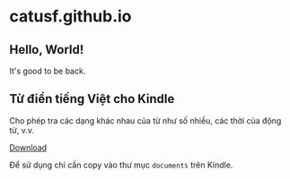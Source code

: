 # catusf.github.io

## Hello, World!

It's good to be back.

## Từ điển tiếng Việt cho Kindle

Cho phép tra các dạng khác nhau của từ như số nhiều, các thời của động từ, v.v.

[Download](dict/TudienAnhVietBeta.mobi)

Để sử dụng chỉ cần copy vào thư mục `documents` trên Kindle. 
